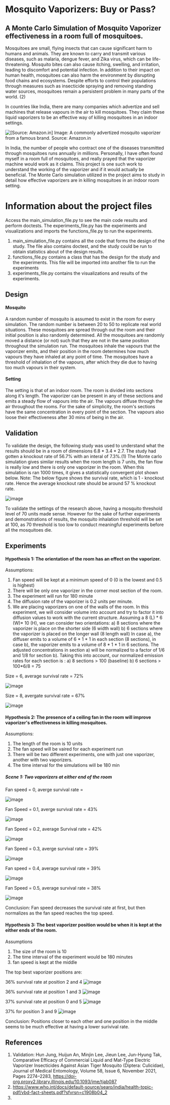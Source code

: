 # Mosquito Vaporizers: Buy or Pass? 
## A Monte Carlo Simulation of Mosquito Vaporizer effectiveness in a room full of mosquitoes. 

Mosquitoes are small, flying insects that can cause significant harm to humans and animals. They are known to carry and transmit various diseases, such as malaria, dengue fever, and Zika virus, which can be life-threatening. Mosquito bites can also cause itching, swelling, and irritation, leading to discomfort and potential infection. In addition to their impact on human health, mosquitoes can also harm the environment by disrupting food chains and ecosystems. Despite efforts to control their populations through measures such as insecticide spraying and removing standing water sources, mosquitoes remain a persistent problem in many parts of the world. (2)

In countries like India, there are many companies which advertize and sell machines that release vapours in the air to kill mosquitoes. They claim these liquid vaporizers to be an effective way of killing mosquitoes in an indoor settings. 

![[Source: Amazon.in]](https://github.com/SMousami/2023Spr_projects/assets/40067673/1f9dc5fa-49ce-4deb-8f49-2fcca7d367f1)
Image: A commonly advertized mosquito vaporizer from a famous brand. Source: Amazon.in

In India, the number of people who contract one of the diseases transmitted through mosquitoes runs annually in millions. Personally, I have often found myself in a room full of mosquitoes, and really prayed that the vaporizer machine would work as it claims. This project is one such work to understand the working of the vaporizer and if it would actually be beneficial. The Monte Carlo simulation utilized in the project aims to study in detail how effective vaporizers are in killing mosquitoes in an indoor room setting. 

# Information about the project files

Access the main_simulation_file.py to see the main code results and perform doctests. The experiments_file.py has the experiments and visualizations and imports the functions_file.py to run the experiments. 

1) main_simulation_file.py contains all the code that forms the design of the study. The file also contains doctest, and the study could be run to obtain statistics about of the design results. 
2) functions_file.py contains a class that has the design for the study and the experiments. This file will be imported into another file to run the experiments
3) experiments_file.py contains the visualizations and results of the experiments. 

## Design

#### Mosquito
A random number of mosquito is assumed to exist in the room for every simulation. The random number is between 20 to 50 to replicate real world situations.
These mosquitoes are spread through out the room and their initial position is also randomly determined. All the mosquitoes are randomly moved a distance (or not) such that they are not in the same position throughout the simulation run. The mosquitoes inhale the vapours that the vaporizer emits, and their position in the room determines how much vapours they have inhaled at any point of time. The mosquitoes have a threshold of inhalation of the vapours, after which they die due to having too much vapours in their system. 

#### Setting
The setting is that of an indoor room. The room is divided into sections along it's length. The vaporizer can be present in any of these sections and emits a steady flow of vapours into the air. The vapours diffuse through the air throughout the rooms. For the sake of simplicity, the room's sections have the same concentration in every point of the section. The vapours also loose their effectiveness after 30 mins of being in the air. 


## Validation

To validate the design, the following study was used to understand what the results should be in a room of dimensions 6.8 * 3.4 * 2.7. The study had gotten a knockout rate of 56.7% with an interal of 7.3%.(1) The Monte carlo simulation gives similar results when the room length is 7 units, the fan flow is really low and there is only one vaporizer in the room. When this simulation is ran 1000 times, it gives a statistically convergent plot shown below. Note: The below figure shows the survival rate, which is 1 - knockout rate. Hence the average knockout rate should be around 57 % knockout rate. 

![image](https://github.com/SMousami/2023Spr_projects/assets/40067673/9d26c8b1-3310-4f1c-8b9b-65041abc098b)

To validate the settings of the research above, having a mosquito threshold level of 70 units made sense. However for the sake of further experiments and demonstrations of results, the mosquito inhalation threshold will be set at 100, as 70 threshold is too low to conduct meaningful experiments before all the mosquitoes die.

## Experiments

#### Hypothesis 1: The orientation of the room has an effect on the vaporizer. 

Assumptions: 
1) Fan speed will be kept at a minimum speed of 0 (0 is the lowest and 0.5 is highest)
2) There will be only one vaporizer in the corner most section of the room.
3) The experiment will run for 180 minute
4) The diffusion rate of the vaporizer is 0.2 units per minute. 
5) We are placing vaporizers on one of the walls of the room. In this experiment, we will consider volume into account and try to factor it into diffusion values to work with the current structure. Assuming a 8 (L) * 6 (W)* 10 (H), we can consider two orientations: 
  a) 8 sections where the vaporizer is place on the shorter side (6 width wall) 
  b) 6 sections where the vaporizer is placed on the longer wall (8 length wall)
In case a), the diffuser emits to a volume of 6 * 1 * 1 in each section (8 sections), in case b), the vaporizer emits to a volume of 8 * 1 * 1 in 6 sections. 
The adjusted concentrations in section a) will be normalized to a factor of 1/6 and 1/8 for section b).
Taking this into account, our normalized emission rates for each section is :
  a) 8 sections > 100 (baseline)
  b) 6 sections > 100*6/8 = 75
  
  Size = 6, average survival rate = 72%
  
  ![image](https://github.com/SMousami/2023Spr_projects/assets/40067673/a0d83a28-652d-4903-b8b7-b282312d0fee)
  
  Size = 8, avergate survival rate = 67%
  
  ![image](https://github.com/SMousami/2023Spr_projects/assets/40067673/409af999-1612-4565-9732-7e24f98fbcc8)




#### Hypothesis 2: The presence of a ceiling fan in the room will improve vaporizer's effectiveness in killing mosquitoes.

Assumptions: 
1) The length of the room is 10 units
2) The fan speed will be vaired for each experiment run
3) There will be two different experiments, one with just one vaporizer, another with two vaporizers. 
4) The time interval for the simulations will be 180 min

##### Scene 1: Two vaporizers at either end of the room

Fan speed = 0, averge survival rate =

![image](https://github.com/SMousami/2023Spr_projects/assets/40067673/67d969b1-8265-4a1f-8f13-0de1a6b1e5c7)

Fan Speed = 0.1, averge survival rate = 43%

![image](https://github.com/SMousami/2023Spr_projects/assets/40067673/6583354a-fad9-471c-826b-3e9f732ecfcc)

Fan Speed = 0.2, average Survival rate = 42%

![image](https://github.com/SMousami/2023Spr_projects/assets/40067673/22459e78-a731-4f75-af03-db40d8d01528)

Fan Speed = 0.3, averge survival rate = 39%

![image](https://github.com/SMousami/2023Spr_projects/assets/40067673/7aa0f73c-61f6-4725-bf84-74b0522758a4)

Fan speed = 0.4, average survival rate = 39%

![image](https://github.com/SMousami/2023Spr_projects/assets/40067673/dcc3eb53-acce-42b7-a64e-8133d30bf002)

Fan Speed = 0.5, average survival rate = 38%

![image](https://github.com/SMousami/2023Spr_projects/assets/40067673/29616961-f57e-412b-9163-80f000ae0a2a)

Conclusion: Fan speed decreases the survival rate at first, but then normalizes as the fan speed reaches the top speed. 

#### Hypothesis 3: The best vaporizer position would be when it is kept at the either ends of the room. 

Assumptions
1) The size of the room is 10
2) The time interval of the experiment would be 180 minutes
3) fan speed is kept at the middle

The top best vaporizer positions are:

36% survival rate at position 2 and 4
![image](https://github.com/SMousami/2023Spr_projects/assets/40067673/60444230-4c7e-4140-bf0d-7bf81b1aaf41)

36% survival rate at position 1 and 3
![image](https://github.com/SMousami/2023Spr_projects/assets/40067673/1f9d15b7-15df-464a-8709-c5d648260700)

37% survival rate at position 0 and 5
![image](https://github.com/SMousami/2023Spr_projects/assets/40067673/70cfc574-51b2-4291-a990-3084ca9a682f)

37% for position 3 and 9
![image](https://github.com/SMousami/2023Spr_projects/assets/40067673/eb7f3d3f-1e1d-495e-8bf8-0d7b07b18e49)

Conclusion: Positions closer to each other and one position in the middle seems to be much effective at having a lower surivival rate. 

## References

1) Validation: Hun Jung, Huijun An, Minjin Lee, Jieun Lee, Jun-Hyung Tak, Comparative Efficacy of Commercial Liquid and Mat-Type Electric Vaporizer Insecticides Against Asian Tiger Mosquito (Diptera: Culicidae), Journal of Medical Entomology, Volume 58, Issue 6, November 2021, Pages 2274–2283, https://doi-org.proxy2.library.illinois.edu/10.1093/jme/tjab087
2) https://www.who.int/docs/default-source/searo/india/health-topic-pdf/vbd-fact-sheets.pdf?sfvrsn=c1908b04_2
3) 
